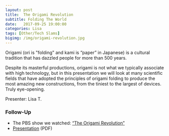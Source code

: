 ```yaml
---
layout: post
title:  The Origami Revolution
subtitle: Folding The World
date:   2017-09-25 19:00:00
categories: Lisa
tags: [Other/Tech Slams]
bigimg: /img/origami-revolution.jpg
---
```


Origami (ori is "folding" and kami is “paper” in Japanese) is a cultural tradition that has dazzled people for more than 500 years. 

Despite its masterful productions, origami is not what we typically associate with high technology, but in this presentation we will look at many scientific fields that have adopted the principles of origami folding to produce the most amazing new constructions, from the tiniest to the largest of devices. Truly eye-opening.

Presenter: Lisa T.

### Follow-Up

* The PBS show we watched: [“The Origami Revolution”](http://www.dailymotion.com/video/x5yma3d)
* [Presentation](/assets/present/2017/origami-revolution.pdf) (PDF)